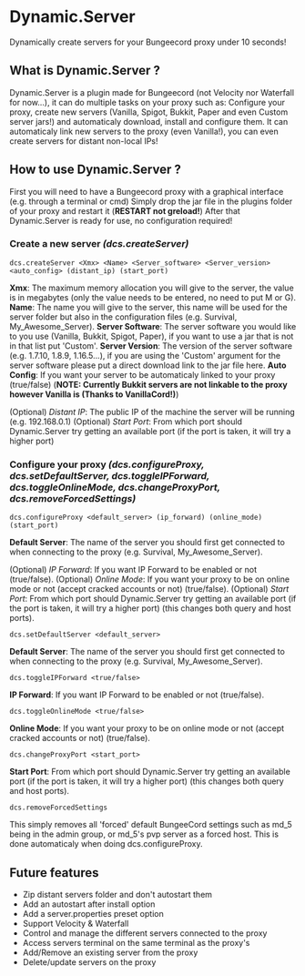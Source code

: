 # Dynamic.Server
Dynamically create servers for your Bungeecord proxy under 10 seconds!

## What is Dynamic.Server ?

Dynamic.Server is a plugin made for Bungeecord (not Velocity nor Waterfall for now...), it can do multiple tasks on your proxy such as: Configure your proxy, create new servers (Vanilla, Spigot, Bukkit, Paper and even Custom server jars!) and automaticaly download, install and configure them. It can automaticaly link new servers to the proxy (even Vanilla!), you can even create servers for distant non-local IPs!

## How to use Dynamic.Server ?

First you will need to have a Bungeecord proxy with a graphical interface (e.g. through a terminal or cmd)
Simply drop the jar file in the plugins folder of your proxy and restart it (**RESTART not greload!**)
After that Dynamic.Server is ready for use, no configuration required!

### Create a new server *(dcs.createServer)*

`dcs.createServer <Xmx> <Name> <Server_software> <Server_version> <auto_config> (distant_ip) (start_port)`

**Xmx**: The maximum memory allocation you will give to the server, the value is in megabytes (only the value needs to be entered, no need to put M or G).
**Name**: The name you will give to the server, this name will be used for the server folder but also in the configuration files (e.g. Survival, My_Awesome_Server).
**Server Software**: The server software you would like to you use (Vanilla, Bukkit, Spigot, Paper), if you want to use a jar that is not in that list put 'Custom'.
**Server Version**: The version of the server software (e.g. 1.7.10, 1.8.9, 1.16.5...), if you are using the 'Custom' argument for the server software please put a direct download link to the jar file here.
**Auto Config**: If you want your server to be automaticaly linked to your proxy (true/false) (**NOTE: Currently Bukkit servers are not linkable to the proxy however Vanilla is (Thanks to VanillaCord!)**)

(Optional) *Distant IP*: The public IP of the machine the server will be running (e.g. 192.168.0.1)
(Optional) *Start Port*: From which port should Dynamic.Server try getting an available port (if the port is taken, it will try a higher port)

### Configure your proxy *(dcs.configureProxy, dcs.setDefaultServer, dcs.toggleIPForward, dcs.toggleOnlineMode, dcs.changeProxyPort, dcs.removeForcedSettings)*

`dcs.configureProxy <default_server> (ip_forward) (online_mode) (start_port)`

**Default Server**: The name of the server you should first get connected to when connecting to the proxy (e.g. Survival, My_Awesome_Server).

(Optional) *IP Forward*: If you want IP Forward to be enabled or not (true/false).
(Optional) *Online Mode*: If you want your proxy to be on online mode or not (accept cracked accounts or not) (true/false).
(Optional) *Start Port*: From which port should Dynamic.Server try getting an available port (if the port is taken, it will try a higher port) (this changes both query and host ports).

`dcs.setDefaultServer <default_server>`

**Default Server**: The name of the server you should first get connected to when connecting to the proxy (e.g. Survival, My_Awesome_Server).

`dcs.toggleIPForward <true/false>`

**IP Forward**: If you want IP Forward to be enabled or not (true/false).

`dcs.toggleOnlineMode <true/false>`

**Online Mode**: If you want your proxy to be on online mode or not (accept cracked accounts or not) (true/false).

`dcs.changeProxyPort <start_port>`

**Start Port**: From which port should Dynamic.Server try getting an available port (if the port is taken, it will try a higher port) (this changes both query and host ports).

`dcs.removeForcedSettings`

This simply removes all 'forced' default BungeeCord settings such as md_5 being in the admin group, or md_5's pvp server as a forced host. This is done automaticaly when doing dcs.configureProxy.

## Future features

- Zip distant servers folder and don't autostart them
- Add an autostart after install option
- Add a server.properties preset option
- Support Velocity & Waterfall
- Control and manage the different servers connected to the proxy
- Access servers terminal on the same terminal as the proxy's
- Add/Remove an existing server from the proxy
- Delete/update servers on the proxy
